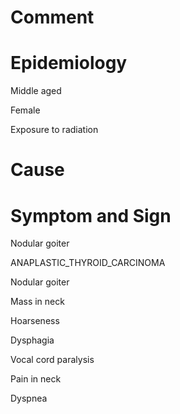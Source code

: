 # Comment

# Epidemiology

Middle aged

Female

Exposure to radiation

# Cause

# Symptom and Sign

Nodular goiter

ANAPLASTIC_THYROID_CARCINOMA

Nodular goiter

Mass in neck

Hoarseness

Dysphagia

Vocal cord paralysis

Pain in neck

Dyspnea
